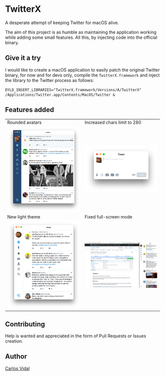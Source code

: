 # TwitterX

A desperate attempt of keeping Twitter for macOS alive.

The aim of this project is as humble as maintaining the application working while adding
some small features. All this, by injecting code into the official binary.

## Give it a try

I would like to create a macOS application to easily patch the original Twitter binary,
for now and for devs only, compile the `TwitterX.framework` and inject the library to
the Twitter process as follows:

```shell
DYLD_INSERT_LIBRARIES="TwitterX.framework/Versions/A/TwitterX" /Applications/Twitter.app/Contents/MacOS/Twitter &
```

## Features added

<table width="100%">
<tr>
<td width="50%">
Rounded avatars
</td>
<td width="50%">
Increased chars limit to 280
</td>
</tr>
<tr>
<td width="50%">
<img src="/README/rounded_avatars.png" width="100%"/>
</td>
<td width="50%">
<img src="/README/chars_limit.png" width="100%"/>
</td>
</tr>
<tr>
<td width="50%">
New light theme
</td>
<td width="50%">
Fixed full-screen mode
</td>
</tr>
<tr>
<td width="50%">
<img src="/README/light_theme.png" width="100%"/>
</td>
<td width="50%">
<img src="/README/full_screen_fix.png" width="100%"/>
</td>
</tr>
</table>

## Contributing

Help is wanted and appreciated in the form of Pull Requests or Issues creation.

## Author

[Carlos Vidal](https://www.twitter.com/carlostify)

